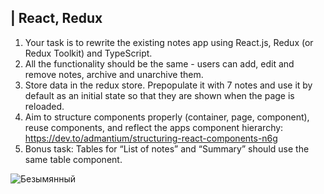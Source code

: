 ## | React, Redux

1.	Your task is to rewrite the existing notes app using React.js, Redux (or Redux Toolkit) and TypeScript.
2.	All the functionality should be the same - users can add, edit and remove notes, archive and unarchive them.  
3.	Store data in the redux store. Prepopulate it with 7 notes and use it by default as an initial state so that they are shown when the page is reloaded.
4.	Aim to structure components properly (container, page, component), reuse components, and reflect the apps component hierarchy:
https://dev.to/admantium/structuring-react-components-n6g
5.	Bonus task: Tables for “List of notes” and “Summary” should use the same table component.

![Безымянный](https://user-images.githubusercontent.com/59195956/192504030-6a304047-ffb9-41ee-9199-4e7ec50fb744.png)

